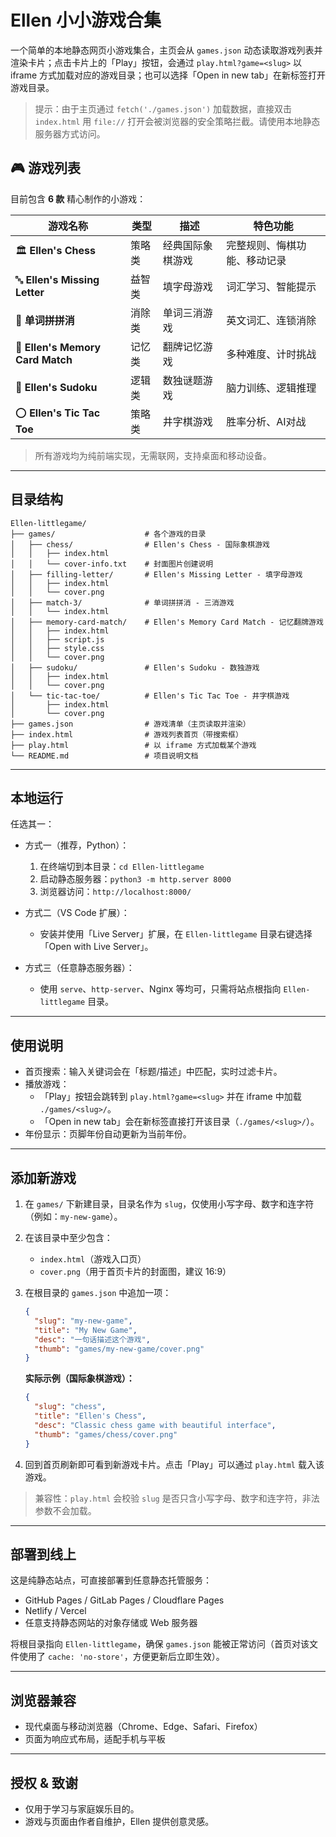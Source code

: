 # Ellen 小小游戏合集

一个简单的本地静态网页小游戏集合，主页会从 `games.json` 动态读取游戏列表并渲染卡片；点击卡片上的「Play」按钮，会通过 `play.html?game=<slug>` 以 iframe 方式加载对应的游戏目录；也可以选择「Open in new tab」在新标签打开游戏目录。

> 提示：由于主页通过 `fetch('./games.json')` 加载数据，直接双击 `index.html` 用 `file://` 打开会被浏览器的安全策略拦截。请使用本地静态服务器方式访问。

## 🎮 游戏列表

目前包含 **6 款** 精心制作的小游戏：

| 游戏名称 | 类型 | 描述 | 特色功能 |
|---------|------|------|----------|
| 🏛️ **Ellen's Chess** | 策略类 | 经典国际象棋游戏 | 完整规则、悔棋功能、移动记录 |
| 🔤 **Ellen's Missing Letter** | 益智类 | 填字母游戏 | 词汇学习、智能提示 |
| 🍬 **单词拼拼消** | 消除类 | 单词三消游戏 | 英文词汇、连锁消除 |
| 🧠 **Ellen's Memory Card Match** | 记忆类 | 翻牌记忆游戏 | 多种难度、计时挑战 |
| 🔢 **Ellen's Sudoku** | 逻辑类 | 数独谜题游戏 | 脑力训练、逻辑推理 |
| ⭕ **Ellen's Tic Tac Toe** | 策略类 | 井字棋游戏 | 胜率分析、AI对战 |

> 所有游戏均为纯前端实现，无需联网，支持桌面和移动设备。

---

## 目录结构

```
Ellen-littlegame/
├── games/                    # 各个游戏的目录
│   ├── chess/                # Ellen's Chess - 国际象棋游戏
│   │   ├── index.html
│   │   └── cover-info.txt    # 封面图片创建说明
│   ├── filling-letter/       # Ellen's Missing Letter - 填字母游戏
│   │   ├── index.html
│   │   └── cover.png
│   ├── match-3/              # 单词拼拼消 - 三消游戏
│   │   └── index.html
│   ├── memory-card-match/    # Ellen's Memory Card Match - 记忆翻牌游戏
│   │   ├── index.html
│   │   ├── script.js
│   │   ├── style.css
│   │   └── cover.png
│   ├── sudoku/               # Ellen's Sudoku - 数独游戏
│   │   ├── index.html
│   │   └── cover.png
│   └── tic-tac-toe/          # Ellen's Tic Tac Toe - 井字棋游戏
│       ├── index.html
│       └── cover.png
├── games.json                # 游戏清单（主页读取并渲染）
├── index.html                # 游戏列表首页（带搜索框）
├── play.html                 # 以 iframe 方式加载某个游戏
└── README.md                 # 项目说明文档
```

---

## 本地运行

任选其一：

- 方式一（推荐，Python）：
  1. 在终端切到本目录：`cd Ellen-littlegame`
  2. 启动静态服务器：`python3 -m http.server 8000`
  3. 浏览器访问：`http://localhost:8000/`

- 方式二（VS Code 扩展）：
  - 安装并使用「Live Server」扩展，在 `Ellen-littlegame` 目录右键选择「Open with Live Server」。

- 方式三（任意静态服务器）：
  - 使用 `serve`、`http-server`、Nginx 等均可，只需将站点根指向 `Ellen-littlegame` 目录。

---

## 使用说明

- 首页搜索：输入关键词会在「标题/描述」中匹配，实时过滤卡片。
- 播放游戏：
  - 「Play」按钮会跳转到 `play.html?game=<slug>` 并在 iframe 中加载 `./games/<slug>/`。
  - 「Open in new tab」会在新标签直接打开该目录（`./games/<slug>/`）。
- 年份显示：页脚年份自动更新为当前年份。

---

## 添加新游戏

1. 在 `games/` 下新建目录，目录名作为 `slug`，仅使用小写字母、数字和连字符（例如：`my-new-game`）。
2. 在该目录中至少包含：
   - `index.html`（游戏入口页）
   - `cover.png`（用于首页卡片的封面图，建议 16:9）
3. 在根目录的 `games.json` 中追加一项：
   ```json
   {
     "slug": "my-new-game",
     "title": "My New Game",
     "desc": "一句话描述这个游戏",
     "thumb": "games/my-new-game/cover.png"
   }
   ```
   
   **实际示例（国际象棋游戏）：**
   ```json
   {
     "slug": "chess",
     "title": "Ellen's Chess",
     "desc": "Classic chess game with beautiful interface",
     "thumb": "games/chess/cover.png"
   }
   ```
4. 回到首页刷新即可看到新游戏卡片。点击「Play」可以通过 `play.html` 载入该游戏。

> 兼容性：`play.html` 会校验 `slug` 是否只含小写字母、数字和连字符，非法参数不会加载。

---

## 部署到线上

这是纯静态站点，可直接部署到任意静态托管服务：
- GitHub Pages / GitLab Pages / Cloudflare Pages
- Netlify / Vercel
- 任意支持静态网站的对象存储或 Web 服务器

将根目录指向 `Ellen-littlegame`，确保 `games.json` 能被正常访问（首页对该文件使用了 `cache: 'no-store'`，方便更新后立即生效）。

---

## 浏览器兼容

- 现代桌面与移动浏览器（Chrome、Edge、Safari、Firefox）
- 页面为响应式布局，适配手机与平板

---

## 授权 & 致谢

- 仅用于学习与家庭娱乐目的。
- 游戏与页面由作者自维护，Ellen 提供创意灵感。
